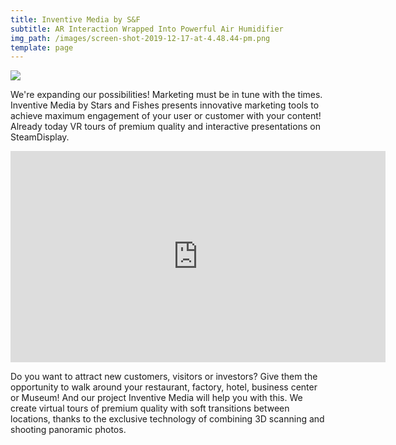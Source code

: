 ```yaml
---
title: Inventive Media by S&F
subtitle: AR Interaction Wrapped Into Powerful Air Humidifier
img_path: /images/screen-shot-2019-12-17-at-4.48.44-pm.png
template: page
---
```

![](/images/screen-shot-2019-12-17-at-4.53.50-pm.png)

We're expanding our possibilities! Marketing must be in tune with the times. Inventive Media by Stars and Fishes presents innovative marketing tools to achieve maximum engagement of your user or customer with your content! Already today VR tours of premium quality and interactive presentations on SteamDisplay.

<iframe src="https://watch.cloudflarestream.com/b8d79a234e8fc14d7e8a5cd19b3f5dda" width="600" height="338" frameborder="0" allow="autoplay; fullscreen" allowfullscreen></iframe>

Do you want to attract new customers, visitors or investors? Give them the opportunity to walk around your restaurant, factory, hotel, business center or Museum! And our project Inventive Media will help you with this. We create virtual tours of premium quality with soft transitions between locations, thanks to the exclusive technology of combining 3D scanning and shooting panoramic photos.
